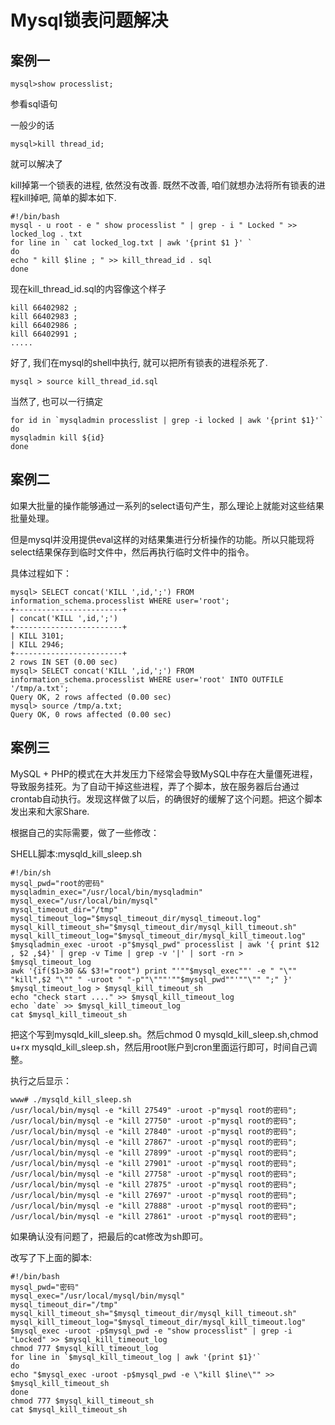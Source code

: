 # Mysql锁表问题解决

## 案例一
```
mysql>show processlist;
```
参看sql语句

一般少的话
```
mysql>kill thread_id;
```
就可以解决了

kill掉第一个锁表的进程, 依然没有改善. 既然不改善, 咱们就想办法将所有锁表的进程kill掉吧, 简单的脚本如下.
```
#!/bin/bash
mysql - u root - e " show processlist " | grep - i " Locked " >> locked_log . txt
for line in ` cat locked_log.txt | awk '{print $1 }' `
do
echo " kill $line ; " >> kill_thread_id . sql
done
```
现在kill_thread_id.sql的内容像这个样子

```
kill 66402982 ;
kill 66402983 ;
kill 66402986 ;
kill 66402991 ;
.....
```
好了, 我们在mysql的shell中执行, 就可以把所有锁表的进程杀死了.
```
mysql > source kill_thread_id.sql
```
当然了, 也可以一行搞定
```
for id in `mysqladmin processlist | grep -i locked | awk '{print $1}'`
do
mysqladmin kill ${id}
done
```
## 案例二

如果大批量的操作能够通过一系列的select语句产生，那么理论上就能对这些结果批量处理。

但是mysql并没用提供eval这样的对结果集进行分析操作的功能。所以只能现将select结果保存到临时文件中，然后再执行临时文件中的指令。

具体过程如下：
```
mysql> SELECT concat('KILL ',id,';') FROM information_schema.processlist WHERE user='root';
+------------------------+
| concat('KILL ',id,';')
+------------------------+
| KILL 3101;      
| KILL 2946;      
+------------------------+
2 rows IN SET (0.00 sec)
mysql> SELECT concat('KILL ',id,';') FROM information_schema.processlist WHERE user='root' INTO OUTFILE '/tmp/a.txt';
Query OK, 2 rows affected (0.00 sec)
mysql> source /tmp/a.txt;
Query OK, 0 rows affected (0.00 sec)
```

## 案例三

MySQL + PHP的模式在大并发压力下经常会导致MySQL中存在大量僵死进程，导致服务挂死。为了自动干掉这些进程，弄了个脚本，放在服务器后台通过crontab自动执行。发现这样做了以后，的确很好的缓解了这个问题。把这个脚本发出来和大家Share.

根据自己的实际需要，做了一些修改：

SHELL脚本:mysqld_kill_sleep.sh

```
#!/bin/sh
mysql_pwd="root的密码"
mysqladmin_exec="/usr/local/bin/mysqladmin"
mysql_exec="/usr/local/bin/mysql"
mysql_timeout_dir="/tmp"
mysql_timeout_log="$mysql_timeout_dir/mysql_timeout.log"
mysql_kill_timeout_sh="$mysql_timeout_dir/mysql_kill_timeout.sh"
mysql_kill_timeout_log="$mysql_timeout_dir/mysql_kill_timeout.log"
$mysqladmin_exec -uroot -p"$mysql_pwd" processlist | awk '{ print $12 , $2 ,$4}' | grep -v Time | grep -v '|' | sort -rn > $mysql_timeout_log
awk '{if($1>30 && $3!="root") print "'""$mysql_exec""' -e " "\"" "kill",$2 "\"" " -uroot " "-p""\"""'""$mysql_pwd""'""\"" ";" }' $mysql_timeout_log > $mysql_kill_timeout_sh
echo "check start ...." >> $mysql_kill_timeout_log
echo `date` >> $mysql_kill_timeout_log
cat $mysql_kill_timeout_sh
```
把这个写到mysqld_kill_sleep.sh。然后chmod 0 mysqld_kill_sleep.sh,chmod u+rx mysqld_kill_sleep.sh，然后用root账户到cron里面运行即可，时间自己调整。

执行之后显示：
```
www# ./mysqld_kill_sleep.sh
/usr/local/bin/mysql -e "kill 27549" -uroot -p"mysql root的密码";
/usr/local/bin/mysql -e "kill 27750" -uroot -p"mysql root的密码";
/usr/local/bin/mysql -e "kill 27840" -uroot -p"mysql root的密码";
/usr/local/bin/mysql -e "kill 27867" -uroot -p"mysql root的密码";
/usr/local/bin/mysql -e "kill 27899" -uroot -p"mysql root的密码";
/usr/local/bin/mysql -e "kill 27901" -uroot -p"mysql root的密码";
/usr/local/bin/mysql -e "kill 27758" -uroot -p"mysql root的密码";
/usr/local/bin/mysql -e "kill 27875" -uroot -p"mysql root的密码";
/usr/local/bin/mysql -e "kill 27697" -uroot -p"mysql root的密码";
/usr/local/bin/mysql -e "kill 27888" -uroot -p"mysql root的密码";
/usr/local/bin/mysql -e "kill 27861" -uroot -p"mysql root的密码";
```
如果确认没有问题了，把最后的cat修改为sh即可。

改写了下上面的脚本:
```
#!/bin/bash
mysql_pwd="密码"
mysql_exec="/usr/local/mysql/bin/mysql"
mysql_timeout_dir="/tmp"
mysql_kill_timeout_sh="$mysql_timeout_dir/mysql_kill_timeout.sh"
mysql_kill_timeout_log="$mysql_timeout_dir/mysql_kill_timeout.log"
$mysql_exec -uroot -p$mysql_pwd -e "show processlist" | grep -i "Locked" >> $mysql_kill_timeout_log
chmod 777 $mysql_kill_timeout_log
for line in `$mysql_kill_timeout_log | awk '{print $1}'`
do
echo "$mysql_exec -uroot -p$mysql_pwd -e \"kill $line\"" >> $mysql_kill_timeout_sh
done
chmod 777 $mysql_kill_timeout_sh
cat $mysql_kill_timeout_sh
```